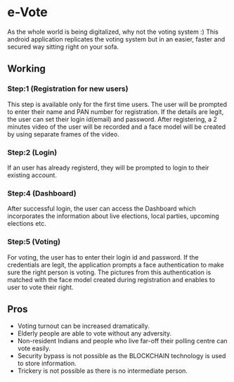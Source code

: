 # e-Vote
As the whole world is being digitalized, why not the voting system :)
This android application replicates the voting system but in an easier, faster and secured way sitting right on your sofa.

## Working

### Step:1 (Registration for new users)
This step is available only for the first time users. The user will be prompted to enter their name and PAN number for registration.
If the details are legit, the user can set their login id(email) and password. After registering, a 2 minutes video of the user will be recorded and a face model will be 
created by using separate frames of the video.

### Step:2 (Login)
If an user has already registerd, they will be prompted to login to their existing account.

### Step:4 (Dashboard)
After successful login, the user can access the Dashboard which incorporates the information about live elections, local parties, upcoming elections etc.

### Step:5 (Voting)
For voting, the user has to enter their login id and password. If the credentials are legit, the application prompts a face authentication to make sure the right person
is voting. The pictures from this authentication is matched with the face model created during registration and enables to user to vote their right.

## Pros
* Voting turnout can be increased dramatically.
* Elderly people are able to vote without any adversity.
* Non-resident Indians and people who live far-off their polling centre can vote easily.
* Security bypass is not possible as the BLOCKCHAIN technology is used to store information.
* Trickery is not possible as there is no intermediate person.
